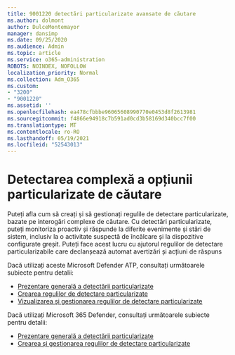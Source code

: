 ```yaml
---
title: 9001220 detectări particularizate avansate de căutare
ms.author: dolmont
author: DulceMontemayor
manager: dansimp
ms.date: 09/25/2020
ms.audience: Admin
ms.topic: article
ms.service: o365-administration
ROBOTS: NOINDEX, NOFOLLOW
localization_priority: Normal
ms.collection: Adm_O365
ms.custom:
- "3200"
- "9001220"
ms.assetid: ''
ms.openlocfilehash: ea478cfbbbe96065608990770e0453d8f2613981
ms.sourcegitcommit: f4866e94918c7b591ad0cd3b58169d340bcc7f00
ms.translationtype: MT
ms.contentlocale: ro-RO
ms.lasthandoff: 05/19/2021
ms.locfileid: "52543013"
---
```

# <a name="advanced-hunting-custom-detections"></a>Detectarea complexă a opțiunii particularizate de căutare

Puteți afla cum să creați și să gestionați regulile de detectare particularizate, bazate pe interogări complexe de căutare. Cu detectări particularizate, puteți monitoriza proactiv și răspunde la diferite evenimente și stări de sistem, inclusiv la o activitate suspectă de încălcare și la dispozitive configurate greșit. Puteți face acest lucru cu ajutorul regulilor de detectare particularizabile care declanșează automat avertizări și acțiuni de răspuns
  
Dacă utilizați aceste Microsoft Defender ATP, consultați următoarele subiecte pentru detalii: 
- [Prezentare generală a detectării particularizate](/windows/security/threat-protection/microsoft-defender-atp/overview-custom-detections)
- [Crearea regulilor de detectare particularizate](/windows/security/threat-protection/microsoft-defender-atp/custom-detection-rules)
- [Vizualizarea și gestionarea regulilor de detectare particularizate](/windows/security/threat-protection/microsoft-defender-atp/custom-detections-manage)

Dacă utilizați Microsoft 365 Defender, consultați următoarele subiecte pentru detalii: 
- [Prezentare generală a detectării particularizate](/microsoft-365/security/mtp/custom-detections-overview)
- [Crearea și gestionarea regulilor de detectare particularizate](/microsoft-365/security/mtp/custom-detection-rules)
